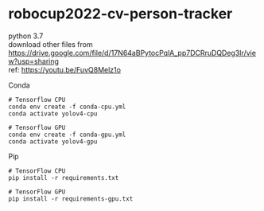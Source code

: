 # robocup2022-cv-person-tracker
python 3.7 <br>
download other files from https://drive.google.com/file/d/17N64aBPytocPqlA_pp7DCRruDQDeg3Ir/view?usp=sharing <br>
ref: https://youtu.be/FuvQ8Melz1o <br>

Conda <br>
```
# Tensorflow CPU
conda env create -f conda-cpu.yml
conda activate yolov4-cpu

# Tensorflow GPU
conda env create -f conda-gpu.yml
conda activate yolov4-gpu
```

Pip <br>
```
# TensorFlow CPU
pip install -r requirements.txt

# TensorFlow GPU
pip install -r requirements-gpu.txt
```
